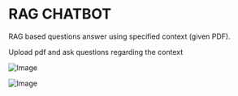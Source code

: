 # RAG CHATBOT 
RAG based questions answer using specified context (given PDF).

Upload pdf and ask questions regarding the context


![Image](https://github.com/user-attachments/assets/1957117c-15b9-41cb-8315-9eebef911adc)

![Image](https://github.com/user-attachments/assets/e8ffd944-af66-4b23-9ad9-e8c75edf5d26)

